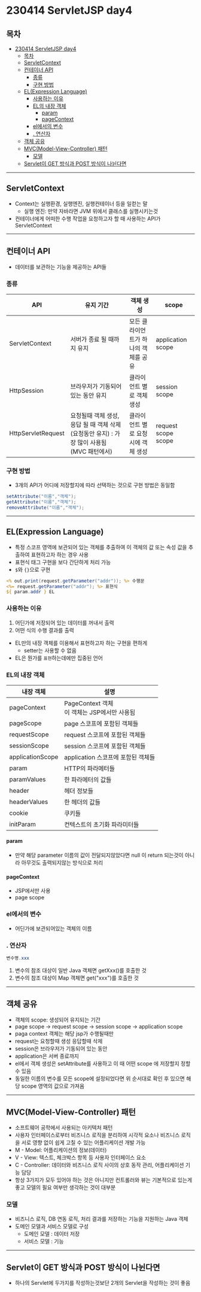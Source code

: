 # 230414 ServletJSP day4
## 목차
<!-- TOC -->

- [230414 ServletJSP day4](#230414-servletjsp-day4)
  - [목차](#목차)
  - [ServletContext](#servletcontext)
  - [컨테이너 API](#컨테이너-api)
    - [종류](#종류)
    - [구현 방법](#구현-방법)
  - [EL(Expression Language)](#elexpression-language)
    - [사용하는 이유](#사용하는-이유)
    - [EL의 내장 객체](#el의-내장-객체)
      - [param](#param)
      - [pageContext](#pagecontext)
    - [el에서의 변수](#el에서의-변수)
    - [. 연산자](#-연산자)
  - [객체 공유](#객체-공유)
  - [MVC(Model-View-Controller) 패턴](#mvcmodel-view-controller-패턴)
    - [모델](#모델)
  - [Servlet이 GET 방식과 POST 방식이 나뉜다면](#servlet이-get-방식과-post-방식이-나뉜다면)

<!-- /TOC -->
---
## ServletContext
- Context는 실행환경, 실행엔진, 실행컨테이너 등을 일컫는 말
  - 실행 엔진: 만약 자바라면 JVM 위에서 클래스를 실행시키는것
- 컨테이너에게 어떠한 수행 작업을 요청하고자 할 때 사용하는 API가 ServletContext

---

## 컨테이너 API
- 데이터를 보관하는 기능을 제공하는 API들
### 종류
| API                | 유지 기간                                                                                  | 객체 생성                            | scope               |
| ------------------ | ------------------------------------------------------------------------------------------ | ------------------------------------ | ------------------- |
| ServletContext     | 서버가 종료 될 때까지 유지                                                                 | 모든 클라이언트가 하나의 객체를 공유 | application scope   |
| HttpSession        | 브라우저가 기동되어 있는 동안 유지                                                         | 클라이언트 별로 객체 생성            | session scope       |
| HttpServletRequest | 요청될때 객체 생성, 응답 될 때 객체 삭제 (요청동안 유지) : 가장 많이 사용됨 (MVC 패턴에서) | 클라이언트 별로 요청 시에 객체 생성  | request scope scope |

### 구현 방법
- 3개의 API가 어디에 저장할지에 따라 선택하는 것으로 구현 방법은 동일함
```java
setAttribute("이름","객체");
getAttribute("이름","객체");
removeAttribute("이름","객체");
```

---

## EL(Expression Language)
- 특정 스코프 영역에 보관되어 있는 객체를 추출하여 이 객체의 값 또는 속성 값을 추출하여 표현하고자 하는 경우 사용
- 표현식 태그 구현을 보다 간단하게 처리 가능
- `$`와 `{}`으로 구현
```jsp
<% out.print(request.getParameter("addr")); %> 수행문
<%= request.getParameter("addr"); %> 표현식
${ param.addr } EL
```
### 사용하는 이유
1. 어딘가에 저장되어 있는 데이터를 꺼내서 출력
2. 어떤 식의 수행 결과를 출력
- EL만의 내장 객체를 이용해서 표현하고자 하는 구현을 편하게
  - setter는 사용할 수 없음
- EL은 뭔가를 `표현`하는데에만 집중된 언어

### EL의 내장 객체
| 내장 객체        | 설명                                           |
| ---------------- | ---------------------------------------------- |
| pageContext      | PageContext 객체<br>이 객체는 JSP에서만 사용됨 |
| pageScope        | page 스코프에 포함된 객체들                    |
| requestScope     | request 스코프에 포함된 객체들                 |
| sessionScope     | session 스코프에 포함된 객체들                 |
| applicationScope | application 스코프에 포함된 객체들             |
| param            | HTTP의 파라메터들                              |
| paramValues      | 한 파라메터의 값들                             |
| header           | 헤더 정보들                                    |
| headerValues     | 한 헤더의 값들                                 |
| cookie           | 쿠키들                                         |
| initParam        | 컨텍스트의 초기화 파라미터들                   |
#### param
- 만약 해당 parameter 이름의 값이 전달되지않았다면 null 이 return 되는것이 아니라 아무것도 출력되지않는 방식으로 처리
#### pageContext
- JSP에서만 사용
- page scope
### el에서의 변수
- 어딘가에 보관되어있는 객체의 이름

### . 연산자
```java
변수명.xxx
```
1. 변수의 참조 대상이 일반 Java 객체면 getXxx()를 호출한 것
2. 변수의 참조 대상이 Map 객체면 get("xxx")를 호출한 것
---
## 객체 공유
- 객체의 scope: 생성되어 유지되는 기간
- page scope -> request scope -> session scope -> application scope
- paga context 객체는 해당 jsp가 수행될때만
- request는 요청할때 생성 응답할때 삭제
- session은 브라우저가 기동되어 있는 동안
- application은 서버 종료까지
- el에서 객체 생성은 setAttribute를 사용하고 이 때 어떤 scope 에 저장할지 정할 수 있음
- 동일한 이름의 변수를 모든 scope에 설정되었다면 위 순서대로 확인 후 있으면 해당 scope 영역의 값으로 가져옴

---
## MVC(Model-View-Controller) 패턴
- 소프트웨어 공학에서 사용되는 아키텍처 패턴
- 사용자 인터페이스로부터 비즈니스 로직을 분리하여 시각적 요소나 비즈니스 로직을 서로 영향 없이 쉽게 고칠 수 있는 어플리케이션 개발 가능
- M - Model: 어플리케이션의 정보(데이터)
- V - View: 텍스트, 체크박스 항목 등 사용자 인터페이스 요소
- C - Controller: 데이터와 비즈니스 로직 사이의 상호 동작 관리, 어플리케이션 기능 담당
- 항상 3가지가 모두 있어야 하는 것은 아니지만 컨트롤러와 뷰는 기본적으로 있는게 좋고 모델의 필요 여부만 생각하는 것이 대부분

### 모델
- 비즈니스 로직, DB 연동 로직, 처리 결과를 저장하는 기능을 지원하는 Java 객체
- 도메인 모델과 서비스 모델로 구성
  - 도메인 모델 : 데이터 저장
  - 서비스 모델 : 기능

---
## Servlet이 GET 방식과 POST 방식이 나뉜다면
- 하나의 Servlet에 두가지를 작성하는것보단 2개의 Servlet을 작성하는 것이 좋음
